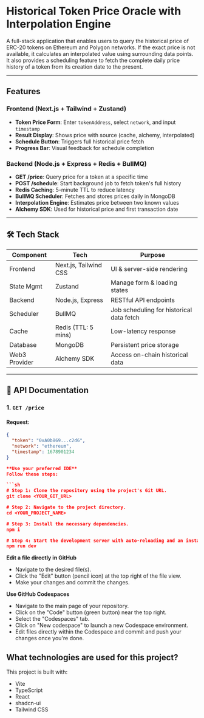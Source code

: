 #  Historical Token Price Oracle with Interpolation Engine

A full-stack application that enables users to query the historical price of ERC-20 tokens on Ethereum and Polygon networks. If the exact price is not available, it calculates an interpolated value using surrounding data points. It also provides a scheduling feature to fetch the complete daily price history of a token from its creation date to the present.

---

##  Features

### Frontend (Next.js + Tailwind + Zustand)
- **Token Price Form**: Enter `tokenAddress`, select `network`, and input `timestamp`
- **Result Display**: Shows price with source (cache, alchemy, interpolated)
- **Schedule Button**: Triggers full historical price fetch
- **Progress Bar**: Visual feedback for schedule completion

### Backend (Node.js + Express + Redis + BullMQ)
- **GET /price**: Query price for a token at a specific time
- **POST /schedule**: Start background job to fetch token's full history
- **Redis Caching**: 5-minute TTL to reduce latency
- **BullMQ Scheduler**: Fetches and stores prices daily in MongoDB
- **Interpolation Engine**: Estimates price between two known values
- **Alchemy SDK**: Used for historical price and first transaction date

---

## 🛠️ Tech Stack

| Component      | Tech                      | Purpose                                  |
|----------------|---------------------------|------------------------------------------|
| Frontend       | Next.js, Tailwind CSS     | UI & server-side rendering               |
| State Mgmt     | Zustand                   | Manage form & loading states             |
| Backend        | Node.js, Express          | RESTful API endpoints                    |
| Scheduler      | BullMQ                    | Job scheduling for historical data fetch |
| Cache          | Redis (TTL: 5 mins)       | Low-latency response                     |
| Database       | MongoDB                   | Persistent price storage                 |
| Web3 Provider  | Alchemy SDK               | Access on-chain historical data          |

---

## 🔗 API Documentation

### 1. `GET /price`

#### Request:
```json
{
  "token": "0xA0b869...c2d6",
  "network": "ethereum",
  "timestamp": 1678901234
}

**Use your preferred IDE**
Follow these steps:

```sh
# Step 1: Clone the repository using the project's Git URL.
git clone <YOUR_GIT_URL>

# Step 2: Navigate to the project directory.
cd <YOUR_PROJECT_NAME>

# Step 3: Install the necessary dependencies.
npm i

# Step 4: Start the development server with auto-reloading and an instant preview.
npm run dev
```

**Edit a file directly in GitHub**

- Navigate to the desired file(s).
- Click the "Edit" button (pencil icon) at the top right of the file view.
- Make your changes and commit the changes.

**Use GitHub Codespaces**

- Navigate to the main page of your repository.
- Click on the "Code" button (green button) near the top right.
- Select the "Codespaces" tab.
- Click on "New codespace" to launch a new Codespace environment.
- Edit files directly within the Codespace and commit and push your changes once you're done.

## What technologies are used for this project?

This project is built with:

- Vite
- TypeScript
- React
- shadcn-ui
- Tailwind CSS



